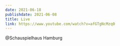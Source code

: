 ```yaml
---
date: 2021-06-18
publishdate: 2021-06-08
title: Live
link: https://www.youtube.com/watch?v=afGTgNcMzq0
---
```

@Schauspielhaus Hamburg
